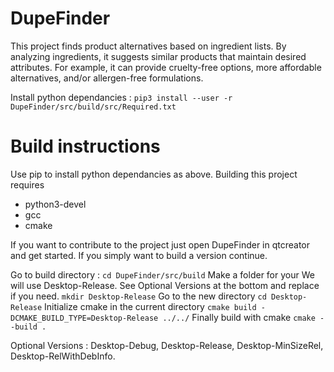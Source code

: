 # DupeFinder
This project finds product alternatives based on ingredient lists. By analyzing ingredients, it suggests similar products that maintain desired attributes. For example, it can provide cruelty-free options, more affordable alternatives, and/or allergen-free formulations.

Install python dependancies :
`pip3 install --user -r DupeFinder/src/build/src/Required.txt`

# Build instructions
Use pip to install python dependancies as above.
Building this project requires
- python3-devel
- gcc
- cmake

If you want to contribute to the project just open DupeFinder in qtcreator and get started. 
If you simply want to build a version continue.

Go to build directory :
`cd DupeFinder/src/build`
Make a folder for your <VERSION string> We will use Desktop-Release. See Optional Versions at the bottom and replace if you need.
`mkdir Desktop-Release`
Go to the new directory
`cd Desktop-Release`
Initialize cmake in the current directory
`cmake build -DCMAKE_BUILD_TYPE=Desktop-Release ../../`
Finally build with cmake
`cmake --build .`

Optional Versions : Desktop-Debug, Desktop-Release, Desktop-MinSizeRel, Desktop-RelWithDebInfo.
